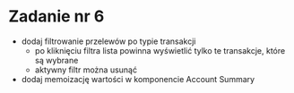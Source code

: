 # Zadanie nr 6

- dodaj filtrowanie przelewów po typie transakcji
  - po kliknięciu filtra lista powinna wyświetlić tylko te transakcje, które są wybrane
  - aktywny filtr można usunąć
- dodaj memoizację wartości w komponencie Account Summary
